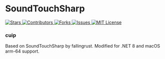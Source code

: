 # SoundTouchSharp

<a href="https://www.nuget.org/packages/SoundTouchSharp">
  <img alt="Stars" src="https://buildstats.info/nuget/SoundTouchSharp">
</a>
<a href="https://github.com/fallingrust/SoundTouchSharp/graphs/contributors">
<img alt="Contributors" src="https://img.shields.io/github/contributors/fallingrust/SoundTouchSharp.svg?style=flat-square">
</a>
<a href="https://github.com/fallingrust/SoundTouchSharp/network/members">
<img alt="Forks" src="https://img.shields.io/github/forks/fallingrust/SoundTouchSharp.svg?style=flat-square">
</a>
<a href="https://img.shields.io/github/issues/fallingrust/SoundTouchSharp.svg">
<img alt="Issues" src="https://img.shields.io/github/issues/fallingrust/SoundTouchSharp.svg?style=flat-square">
</a>
<a href="https://github.com/fallingrust/SoundTouchSharp/blob/master/LICENSE.txt">
<img alt="MIT License" src="https://img.shields.io/github/license/fallingrust/SoundTouchSharp">
</a>

### cuip

Based on SoundTouchSharp by fallingrust.
Modified for .NET 8 and macOS arm-64 support.
